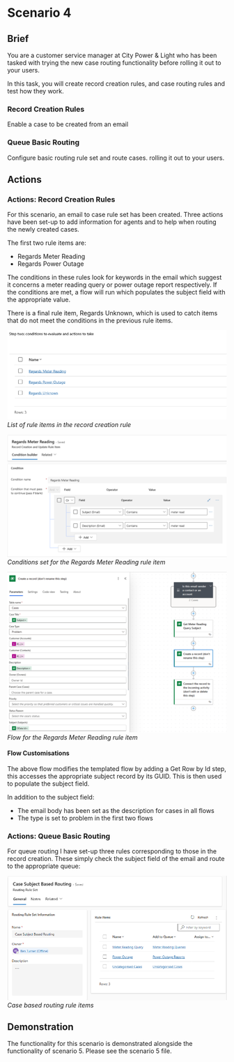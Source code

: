 # Scenario 4

## Brief

You are a customer service manager at City Power & Light who has been tasked
with trying the new case routing functionality before rolling it out to your
users.

In this task, you will create record creation rules, and case routing
rules and test how they work.

### Record Creation Rules

Enable a case to be created from an email

### Queue Basic Routing

Configure basic routing rule set and route cases.
rolling it out to your users.

## Actions

### Actions: Record Creation Rules

For this scenario, an email to case rule set has been created. Three actions
have been set-up to add information for agents and to help when routing the
newly created cases.

The first two rule items are:

- Regards Meter Reading
- Regards Power Outage

The conditions in these rules look for keywords in the email which suggest it
concerns a meter reading query or power outage report respectively. If the
conditions are met, a flow will run which populates the subject field with the
appropriate value.

There is a final rule item, Regards Unknown, which is used to catch items that
do not meet the conditions in the previous rule items.

![List of rule items](../images/s4_1.png)
_List of rule items in the record creation rule_

![Conditions set for the Regards Meter Reading rule item](../images/s4_2.png)
_Conditions set for the Regards Meter Reading rule item_

![Flow for the Regards Meter Reading rule item](../images/s4_3.png)
_Flow for the Regards Meter Reading rule item_

#### Flow Customisations

The above flow modifies the templated flow by adding a Get Row by Id step, this
accesses the appropriate subject record by its GUID. This is then used to
populate the subject field.

In addition to the subject field:

- The email body has been set as the description for cases in all flows
- The type is set to problem in the first two flows

### Actions: Queue Basic Routing

For queue routing I have set-up three rules corresponding to those in the record
creation. These simply check the subject field of the email and route to the
appropriate queue:

![Case based routing rule items](../images/s4_4.png)
_Case based routing rule items_

## Demonstration

The functionality for this scenario is demonstrated alongside the functionality
of scenario 5. Please see the scenario 5 file.
